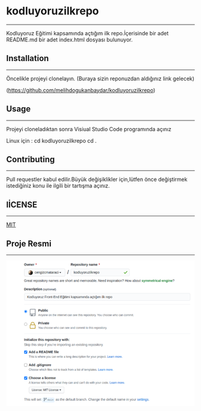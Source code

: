 # kodluyoruzilkrepo
---------------------
Kodluyoruz Eğitimi kapsamında açtığım ilk repo.İçerisinde bir adet README.md bir adet index.html dosyası bulunuyor.
## Installation
----------------------
Öncelikle projeyi clonelayın. (Buraya sizin reponuzdan aldığınız link gelecek)

(https://github.com/melihdogukanbaydar/kodluyoruzilkrepo)
## Usage
---------------------
Projeyi cloneladıktan sonra Visiual Studio Code programında açınız

Linux için :
 cd kodluyoruzilkrepo
 cd .
 ## Contributing
 --------------------
 Pull requestler kabul edilir.Büyük değişiklikler için,lütfen önce değiştirmek istediğiniz konu ile ilgili bir tartışma açınız.

## lİCENSE
---------------------
[MIT](https://choosealicense.com/licenses/mit/)

## Proje Resmi
--------------------
![Images](Images/project.png)


